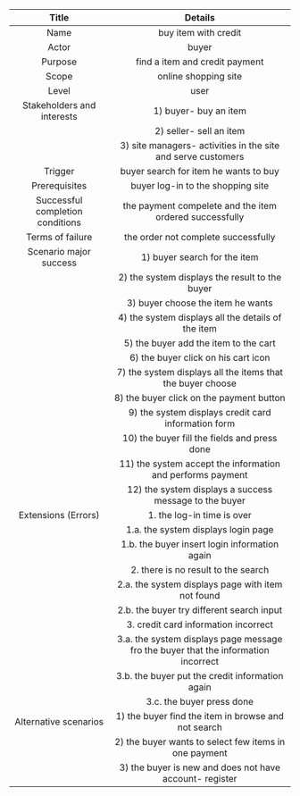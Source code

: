 | Title  | Details  |
|:--------:|:--------:|
| Name  | buy item with credit  |
| Actor  | buyer  |
| Purpose  | find a item and credit payment  |
| Scope  | online shopping site  |
| Level  | user  |
| Stakeholders and interests  | 1) buyer- buy an item  |
|   | 2) seller- sell an item  |
|   | 3) site managers- activities in the site and serve customers  |
| Trigger  | buyer search for item he wants to buy  |
| Prerequisites  | buyer log-in to the shopping site  |
| Successful completion conditions  | the payment compelete and the item ordered successfully  |
| Terms of failure  | the order not complete successfully  |
| Scenario major success  | 1) buyer search for the item  |
|   | 2) the system displays the result to the buyer   |
|   | 3) buyer choose the item he wants   |
|   | 4) the system displays all the details of the item   |
|   | 5) the buyer add the item to the cart   |
|   | 6) the buyer click on his cart icon   |
|   | 7) the system displays all the items that the buyer choose   |
|   | 8) the buyer click on the payment button   |
|   | 9) the system displays credit card information form   |
|   | 10) the buyer fill the fields and press done   |
|   | 11) the system accept the information and performs payment   |
|   | 12) the system displays a success message to the buyer   |
| Extensions (Errors)  | 1. the log-in time is over  |
|   |   1.a. the system displays login page   |
|   |   1.b. the buyer insert login information again   |
|   | 2. there is no result to the search   |
|   |   2.a. the system displays page with item not found   |
|   |   2.b. the buyer try different search input   |
|   | 3. credit card information incorrect   |
|   |   3.a. the system displays page message fro the buyer that the information incorrect   |
|   |   3.b. the buyer put the credit information again   |
|   |   3.c. the buyer press done   |
| Alternative scenarios  | 1) the buyer find the item in browse and not search  |
|   | 2) the buyer wants to select few items in one payment  |
|   | 3) the buyer is new and does not have account- register  |
